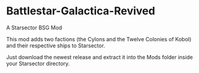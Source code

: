 # Battlestar-Galactica-Revived
A Starsector BSG Mod

This mod adds two factions (the Cylons and the Twelve Colonies of Kobol) and their respective ships to Starsector.

Just download the newest release and extract it into the Mods folder inside your Starsector directory.
